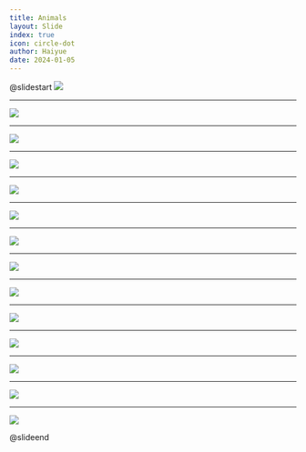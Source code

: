 ```yaml
---
title: Animals
layout: Slide
index: true
icon: circle-dot
author: Haiyue
date: 2024-01-05
---
```


@slidestart
![](/data/english/reading/K-Animals/001.jpg)

---

![](/data/english/reading/K-Animals/002.jpg)

---

![](/data/english/reading/K-Animals/003.jpg)

---

![](/data/english/reading/K-Animals/004.jpg)

---

![](/data/english/reading/K-Animals/005.jpg)

---

![](/data/english/reading/K-Animals/006.jpg)

---

![](/data/english/reading/K-Animals/007.jpg)

---

![](/data/english/reading/K-Animals/008.jpg)

---

![](/data/english/reading/K-Animals/009.jpg)

---

![](/data/english/reading/K-Animals/010.jpg)

---

![](/data/english/reading/K-Animals/011.jpg)

---

![](/data/english/reading/K-Animals/012.jpg)

---

![](/data/english/reading/K-Animals/013.jpg)

---

![](/data/english/reading/K-Animals/014.jpg)

@slideend